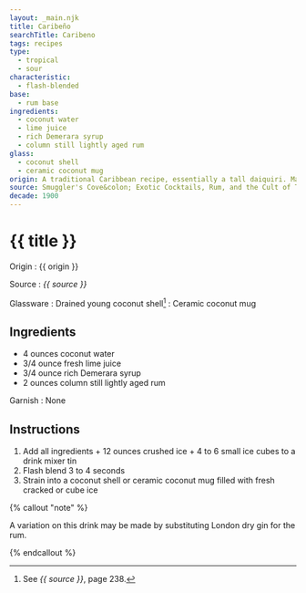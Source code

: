 ```yaml
---
layout: _main.njk
title: Caribeño
searchTitle: Caribeno
tags: recipes
type:
  - tropical
  - sour
characteristic:
  - flash-blended
base:
  - rum base
ingredients:
  - coconut water
  - lime juice
  - rich Demerara syrup
  - column still lightly aged rum
glass:
  - coconut shell
  - ceramic coconut mug
origin: A traditional Caribbean recipe, essentially a tall daiquiri. Martin Cate omitted the lime juice when he published his version in the Smuggler's Cove book; it's unknown whether this was in error.
source: Smuggler's Cove&colon; Exotic Cocktails, Rum, and the Cult of Tiki
decade: 1900
---
```

<!-- markdownlint-disable MD025 -->
# {{ title }}
<!-- markdownlint-disable MD025 -->

Origin
  : {{ origin }}

Source
  : <cite>{{ source }}</cite>

Glassware
  : Drained young coconut shell[^1]
  : Ceramic coconut mug

[^1]: See <cite>{{ source }}</cite>, page 238.

## Ingredients

* 4 ounces coconut water
* 3/4 ounce fresh lime juice
* 3/4 ounce rich Demerara syrup
* 2 ounces column still lightly aged rum

Garnish
  : None

## Instructions

1. Add all ingredients + 12 ounces crushed ice + 4 to 6 small ice cubes to a drink mixer tin
2. Flash blend 3 to 4 seconds
3. Strain into a coconut shell or ceramic coconut mug filled with fresh cracked or cube ice

<!-- markdownlint-disable MD012 -->
{% callout "note" %}
<!-- markdownlint-enable MD012 -->

  A variation on this drink may be made by substituting London dry gin for the rum.

{% endcallout %}
